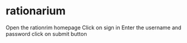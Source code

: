 # rationarium
Open the rationrim homepage
Click on sign in
Enter the username and password
click on submit button
